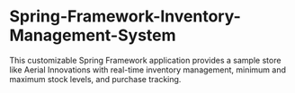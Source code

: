 # Spring-Framework-Inventory-Management-System
This customizable Spring Framework application provides a sample store like Aerial Innovations with real-time inventory management, minimum and maximum stock levels, and purchase tracking.
